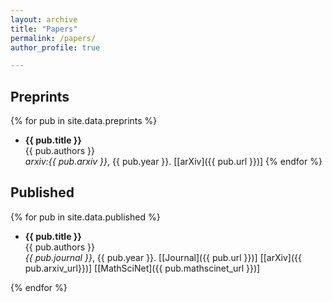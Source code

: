 ```yaml
---
layout: archive
title: "Papers"
permalink: /papers/
author_profile: true

---
```


## Preprints 

{% for pub in site.data.preprints %}
- **{{ pub.title }}**<br>
{{ pub.authors }}<br>
_arxiv:{{ pub.arxiv }}_, {{ pub.year }}.
[[arXiv]({{ pub.url }})]
{% endfor %}


## Published

{% for pub in site.data.published %}
- **{{ pub.title }}**<br>
{{ pub.authors }}<br>
_{{ pub.journal }}_, {{ pub.year }}.
[[Journal]({{ pub.url }})] [[arXiv]({{ pub.arxiv_url}})] [[MathSciNet]({{ pub.mathscinet_url }})] 


{% endfor %}

